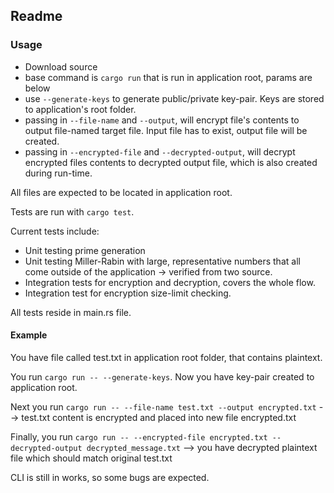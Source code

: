 ## Readme

### Usage

- Download source
- base command is  ```cargo run``` that is run in application root, params are below
- use ```--generate-keys``` to generate public/private key-pair. Keys are stored to application's root folder.
- passing in ```--file-name``` and ```--output```, will encrypt file's contents to output file-named target file. Input file has to exist, output file will be created.
- passing in ```--encrypted-file``` and ```--decrypted-output```, will decrypt encrypted files contents to decrypted output file, which is also created during run-time.

All files are expected to be located in application root.

Tests are run with ```cargo test```.

Current tests include:

- Unit testing prime generation
- Unit testing Miller-Rabin with large, representative numbers that all come outside of the application -> verified from two source.
- Integration tests for encryption and decryption, covers the whole flow.
- Integration test for encryption size-limit checking.

All tests reside in main.rs file.

#### Example
You have file called test.txt in application root folder, that contains plaintext.

You run  ```cargo run -- --generate-keys```. Now you have key-pair created to application root.

Next you run  ```cargo run -- --file-name test.txt --output encrypted.txt``` --> test.txt content is encrypted and placed into new file encrypted.txt

Finally, you run ```cargo run -- --encrypted-file encrypted.txt --decrypted-output decrypted_message.txt``` --> you have decrypted plaintext file which should match original test.txt

CLI is still in works, so some bugs are expected.
